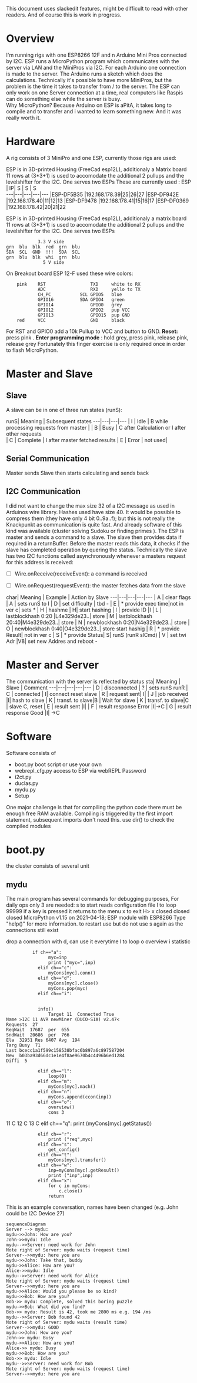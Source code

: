 ﻿
This document uses slackedit features, might be difficult to read with other readers. And of course this is work in progress.

# Overview

I'm running  rigs  with one  ESP8266 12F and n Arduino Mini Pros connected by I2C. ESP runs a MicroPython program which communicates with the server via LAN and the MiniPros via I2C. For each Arduino one connection is made to the server. The Arduino runs a sketch which does the calculations.
Technically it's possible to have more MiniPros, but the problem is the time it takes to transfer from / to the server.  The ESP can only work on one Server connection at a time, real computers like Raspis can do something else while the server is busy.  
Why MicroPython? Because Arduino on ESP is aPitA, it takes long to compile and to transfer and i wanted to learn something new. And it was really worth it. 

# Hardware
A rig consists of 3 MiniPro and one ESP, currently those rigs are used:

ESP is in 3D-printed Housing (FreeCad esp12L), additionaly a Matrix board 11 rows at (3*3+1) is used to accomodate the additional 2 pullups and the levelshifter for the I2C. One  serves two ESPs
These are currently used : 
ESP | IP| S | S | S        
---|---|---|---|---
|ESP-DF5B35 |192.168.178.39|25|26|27
|ESP-DF942E |192.168.178.40|11|12|13
|ESP-DF9478 |192.168.178.41|15|16|17
|ESP-DF0369 |192.168.178.42|20|21|22

ESP is in 3D-printed Housing (FreeCad esp12L), additionaly a matrix board 11 rows at (3*3+1) is used to accomodate the additional 2 pullups and the levelshifter for the I2C. One  serves two ESPs

                3.3 V side 
    grn  blu  blk  red  grn  blu   
    SDA  SCL  GND  !!!  SDA  SCL    
    grn  blu  blk  whi  grn  blu   
                  5 V side
       
On Breakout board  ESP 12-F  used these wire  colors:

        pink    RST					TXD		white to RX
            	ADC					RXD		yello to TX
            	CH_PC			SCL	GPIO5 	blue
            	GPIO16			SDA	GPIO4	green 
            	GPIO14				GPIO0	grey
		        GPIO12				GPIO2	pup VCC
		    	GPIO13				GPIO15	pup GND
    	red     VCC			        GND 	black


For RST and GPIO0 add a 10k Pullup to VCC and button to GND.
**Reset:**  press pink .
**Enter programming mode** : hold grey, press pink,  release pink,  release grey
Fortunately this finger exercise is only required once in order to flash MicroPython.

# Master and Slave

## Slave
A slave can be in one of three run states (runS):

runS|   Meaning |     Subsequent states
---|---|---|---
| I |  Idle | B while processing requests from master    | 
| B |  Busy | C after Calculation or I after other requests  
| C |  Complete | I after master fetched results
| E |  Error | not used| 

## Serial Communication
Master sends 
Slave then starts calculating and sends back 


## I2C Communication

I did not want to change the max size 32 of a I2C message as used in Arduinos wire library.  Hashes used have size 40.  It would be possible to compress them (they have only 4 bit 0..9a..f); but this is not really the Knackpunkt as communication is quite fast. And already software of this kind was available (cluster solving Sudoku or finding primes ). The ESP is master and sends a command to a slave. The slave then provides data if required in a returnBuffer. Before the master reads this data, it checks if the slave has completed operation by quering the status. Technically the  slave has two I2C functions called asynchronously whenever a masters request for this address is received:

 - [ ] Wire.onReceive(receiveEvent):	a command is received
 - [ ]  Wire.onRequest(requestEvent):  the master fetches data from the slave
 

              

char|   Meaning | Example  |    Action by Slave
---|---|---|---|---
| A |  clear flags | A     |   sets runS to I
| D |  set difficulty  | tbd                     -
| E |  * provide exec time|not in ver c| sets *
| H |  hashme   | H| start hashing
| I |  provide ID          |I
| L |  lastblockhash 0:20  |L4e329de23..| store
| M |  lastblockhash 20:40|M4e329de23..| store
| N |  newblockhash 0:20|N4e329de23..| store
| O |  newblockhash 0:40|O4e329de23..| store start hashig
| R |  *  provide Result| not in ver c
| S |  *  provide Status| S| runS (runR slCmd)
| V |  set twi Adr |V8| set new Addres and reboot         -



# Master and Server
The communication with the server is reflected by status
sta|   Meaning | Slave  |    Comment
---|---|---|---|---
| D |  disconnected | ?     |   sets runS runR
| C |  connected  | I|  connect reset  slave
| R |  request sent| I|
| J |  job received  |I|  hash to slave
| K |  transf. to slave|B |  Wait for slave 
| K |  transf. to slave|C |  slave C, reset
| E |  result sent     |I|
| F |  result response Error     |I|->C
| G |  result response Good     |I| ->C






# Software

Software consists of

 -  boot.py		boot script or use your own 
 - webrepl_cfg.py access to ESP via   webREPL Password 
 -  i2ct.py	 
 - duclas.py 
 - mydu.py 
 - Setup

One major challenge is that for compiling the python code there must be enough free RAM available. Compiling is triggered by the first import statement, subsequent imports don't need this. use dir() to check the compiled modules
# boot.py


the cluster consists of several unit
## mydu
The main program has several commands for debugging purposes,
For daily ops only 3 are needed:
s to start  reads configuration file 
l to loop 99999 
if a key is pressed it returns to the menu
x  to exit
H> x
closed
closed
closed
MicroPython v1.15 on 2021-04-18; ESP module with ESP8266
Type "help()" for more information.
to restart use 
but do not use s again as the connections still exist

drop a connection with d, can use it everytime
l to
 loop
o overview 
i statistic 

              if ch=="a":
                    myc=inp
                    print ("myc=",inp)
                elif ch=="c":
                    myCons[myc].conn()
                elif ch=="d":
                    myCons[myc].close()
                    myCons.pop(myc)
                elif ch=="i":

  
                info()               
                    Target 11  Connected True
    Name >I2C 11 AVR newMiner (DUCO-S1A) v2.47<
    Requests  27
    ReqWait  17687  per  655
    SndWait  20686  per  766
    Ela  32951 Res 6407 Avg  194
    Targ Busy  71
    Last bcecc1a1f599c158538bfac6b897a6c897587204
    New  b03ba93d66dc1e1e4f8ae9670b4c4496b6ed1284
    Diffi  5

                elif ch=="l":
                    loop(0)  
                elif ch=="m":
                    myCons[myc].mach()                     
                elif ch=="n":
                    myCons.append(ccon(inp))  
                elif ch=="o":
                    overview()  
                    cons 3
11 C
12 C
13 C
                elif ch=="q":
                    print (myCons[myc].getStatus())
                    
                elif ch=="r":
                    print ("req",myc)
                elif ch=="s":
                    get_config()
                elif ch=="t":
                    myCons[myc].transfer() 
                elif ch=="w":
                    inp=myCons[myc].getResult()
                    print ("inp",inp)
                elif ch=="x":
                    for c in myCons:
                        c.close()
                    return




This is an example conversation, names have been changed (e.g. John could be I2C Device 27)
```mermaid
sequenceDiagram
Server --> mydu:  
mydu->>John: How are you?
John->>mydu: Idle
mydu-->>Server: need work for John
Note right of Server: mydu waits (request time) 
Server-->>mydu: here you are
mydu->>John: Take that, buddy
mydu->>Alice: How are you?
Alice->>mydu: Idle
mydu-->>Server: need work for Alice
Note right of Server: mydu waits (request time) 
Server-->>mydu: here you are
mydu->>Alice: Would you please be so kind?
mydu->>Bob: How are you?
Bob->> mydu: Complete, solved this boring puzzle
mydu->>Bob: What did you find?
Bob->> mydu: Result is 42, took me 2800 ms e.g. 194 /ms
mydu-->>Server: Bob found 42
Note right of Server: mydu waits (result time) 
Server-->>mydu: GOOD
mydu->>John: How are you?
John->> mydu: Busy
mydu->>Alice: How are you?
Alice->> mydu: Busy
mydu->>Bob: How are you?
Bob->> mydu: Idle
mydu-->>Server: need work for Bob
Note right of Server: mydu waits (request time) 
Server-->>mydu: here you are

```

